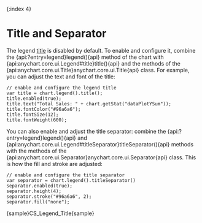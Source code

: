 {:index 4}
# Title and Separator

The legend [title](../Title) is disabled by default. To enable and configure it, combine the {api:?entry=legend}legend(){api} method of the chart with {api:anychart.core.ui.Legend#title}title(){api} and the methods of the {api:anychart.core.ui.Title}anychart.core.ui.Title{api} class. For example, you can adjust the text and font of the title:

```
// enable and configure the legend title
var title = chart.legend().title();
title.enabled(true);
title.text("Total Sales: " + chart.getStat("dataPlotYSum"));
title.fontColor("#96a6a6");
title.fontSize(12);
title.fontWeight(600);
```

You can also enable and adjust the title separator: combine the {api:?entry=legend}legend(){api} and {api:anychart.core.ui.Legend#titleSeparator}titleSeparator(){api} methods with the methods of the {api:anychart.core.ui.Separator}anychart.core.ui.Separator{api} class. This is how the fill and stroke are adjusted:

```
// enable and configure the title separator
var separator = chart.legend().titleSeparator()
separator.enabled(true);
separator.height(4);
separator.stroke("#96a6a6", 2);
separator.fill("none");
```

{sample}CS\_Legend\_Title{sample}